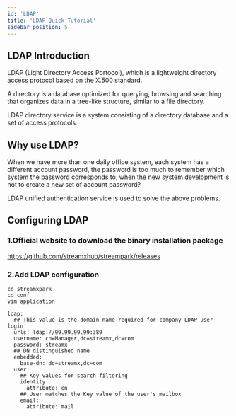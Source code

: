 ```yaml
---
id: 'LDAP'
title: 'LDAP Quick Tutorial'
sidebar_position: 5
---
```


## LDAP Introduction

LDAP (Light Directory Access Portocol), which is a lightweight directory access protocol based on the X.500 standard.

A directory is a database optimized for querying, browsing and searching that organizes data in a tree-like structure, similar to a file directory.

LDAP directory service is a system consisting of a directory database and a set of access protocols.

## Why use LDAP?

When we have more than one daily office system, each system has a different account password, the password is too much to remember which system the password corresponds to, when the new system development is not to create a new set of account password?

LDAP unified authentication service is used to solve the above problems.

## Configuring LDAP

### 1.Official website to download the binary installation package

https://github.com/streamxhub/streampark/releases

### 2.Add LDAP configuration
```
cd streamxpark
cd conf
vim application
```

```
ldap:
  ## This value is the domain name required for company LDAP user login
  urls: ldap://99.99.99.99:389
  username: cn=Manager,dc=streamx,dc=com
  password: streamx
  ## DN distinguished name
  embedded:
    base-dn: dc=streamx,dc=com
  user:
    ## Key values for search filtering
    identity:
      attribute: cn
    ## User matches the Key value of the user's mailbox
    email:
      attribute: mail
```